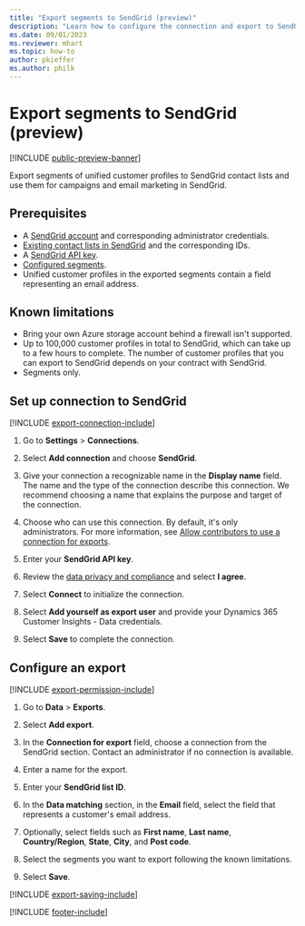 ```yaml
---
title: "Export segments to SendGrid (preview)"
description: "Learn how to configure the connection and export to SendGrid."
ms.date: 09/01/2023
ms.reviewer: mhart
ms.topic: how-to
author: pkieffer
ms.author: philk
---
```


# Export segments to SendGrid (preview)

[!INCLUDE [public-preview-banner](includes/public-preview-banner.md)]

Export segments of unified customer profiles to SendGrid contact lists and use them for campaigns and email marketing in SendGrid.

## Prerequisites

- A [SendGrid account](https://sendgrid.com/) and corresponding administrator credentials.
- [Existing contact lists in SendGrid](https://sendgrid.com/docs/ui/managing-contacts/create-and-manage-contacts/#manage-contacts) and the corresponding IDs.
- A [SendGrid API key](https://sendgrid.com/docs/ui/account-and-settings/api-keys/).
- [Configured segments](segments.md).
- Unified customer profiles in the exported segments contain a field representing an email address.

## Known limitations

- Bring your own Azure storage account behind a firewall isn't supported.
- Up to 100,000 customer profiles in total to SendGrid, which can take up to a few hours to complete. The number of customer profiles that you can export to SendGrid depends on your contract with SendGrid.
- Segments only.

## Set up connection to SendGrid

[!INCLUDE [export-connection-include](includes/export-connection-admn.md)]

1. Go to **Settings** > **Connections**.

1. Select **Add connection** and choose **SendGrid**.

1. Give your connection a recognizable name in the **Display name** field. The name and the type of the connection describe this connection. We recommend choosing a name that explains the purpose and target of the connection.

1. Choose who can use this connection. By default, it's only administrators. For more information, see [Allow contributors to use a connection for exports](connections.md#allow-contributors-to-use-a-connection-for-exports).

1. Enter your **SendGrid API key**.

1. Review the [data privacy and compliance](connections.md#data-privacy-and-compliance) and select **I agree**.

1. Select **Connect** to initialize the connection.

1. Select **Add yourself as export user** and provide your Dynamics 365 Customer Insights - Data credentials.

1. Select **Save** to complete the connection.

## Configure an export

[!INCLUDE [export-permission-include](includes/export-permission.md)]

1. Go to **Data** > **Exports**.

1. Select **Add export**.

1. In the **Connection for export** field, choose a connection from the SendGrid section. Contact an administrator if no connection is available.

1. Enter a name for the export.

1. Enter your **SendGrid list ID**.

1. In the **Data matching** section, in the **Email** field, select the field that represents a customer's email address.

1. Optionally, select fields such as **First name**, **Last name**, **Country/Region**, **State**, **City**, and **Post code**.

1. Select the segments you want to export following the known limitations.

1. Select **Save**.

[!INCLUDE [export-saving-include](includes/export-saving.md)]

[!INCLUDE [footer-include](includes/footer-banner.md)]
